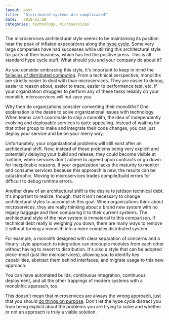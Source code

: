 ```yaml
---
layout: post
title:  "Distributed systems Are complicated"
date:   2018-11-28
categories: technology, microservices
---
```


The microservices architectural style seems to be maintaining its position near the peak of inflated expectations along the [hype cycle][hype-link].  Some very large companies have had successes while utilizing this architectural style for parts of their business, which has fed the positive press.  This is all standard hype cycle stuff.  What should you and your company do about it?

As you consider embracing this style, it's important to keep in mind the [fallacies of distributed computing][distrib-link].  From a technical perspective, monoliths are strictly easier to deal with than microservices.  They are easier to debug, easier to reason about, easier to trace, easier to performance test, etc.  If your organization struggles to perform any of these tasks reliably on your monolith, microservices will not save you.

Why then do organizations consider converting their monoliths?  One explanation is the desire to solve organizational issues with technology.  When teams can't coordinate to ship a monolith, the idea of independently evolving and deployable services is quite appealing.  Instead of waiting for that other group to make and integrate their code changes, you can just deploy your service and be on your merry way.

Unfortunately, your organizational problems will still exist after an architectural shift.  Now, instead of these problems being very explicit and potentially delaying your build and release, they could become visible at runtime, when services don't adhere to agreed upon contracts or go down for inexplicable reasons.  If your organization lacks the maturity to monitor and consume services because this approach is new, the results can be catastrophic.  Moving to microservices trades compile/build errors for difficult to debug runtime errors.

Another draw of an architectural shift is the desire to jettison technical debt.  It's important to realize, though, that it isn't necessary to change architectural styles to accomplish this goal.  When organizations think about microservices, they are really thinking about a brand new system with no legacy baggage and then comparing it to their current systems.  The architectural style of the new system is immaterial to this comparison.  If technical debt really is weighing you down, there are many ways to remove it without turning a monolith into a more complex distributed system.

For example, a monolith designed with clear separation of concerns and a library-style approach to integration can decouple modules from each other without having to resort to distribution.  It's also a style that can be adopted piece-meal (just like microservices), allowing you to identify key capabilities, abstract them behind interfaces, and migrate usage to this new approach.

You can have automated builds, continuous integration, continuous deployment, and all the other trappings of modern systems with a monolithic approach, too.  

This doesn't mean that microservices are always the wrong approach, just that you should [do things on purpose][do-on-purpose-link].  Don't let the hype cycle distract you from being explicit about the problems you are trying to solve and whether or not an approach is truly a viable solution.


[hype-link]: https://en.wikipedia.org/wiki/Hype_cycle
[distrib-link]: https://en.wikipedia.org/wiki/Fallacies_of_distributed_computing
[do-on-purpose-link]: https://harmlessmachines.com/2018-07-09/do-things-on-purpose